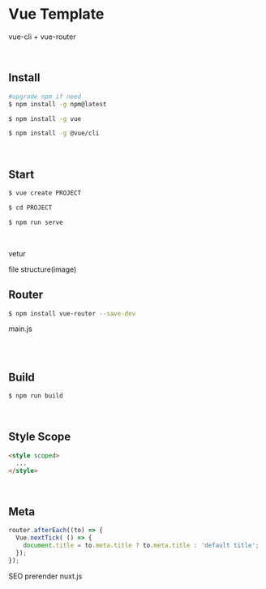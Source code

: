 # Vue Template

vue-cli + vue-router

<br />

## Install

```sh
#upgrade npm if need
$ npm install -g npm@latest

$ npm install -g vue

$ npm install -g @vue/cli
```

<br />

## Start

```sh
$ vue create PROJECT

$ cd PROJECT

$ npm run serve
```

<br />

vetur

file structure(image)

## Router

```sh
$ npm install vue-router --save-dev
```

main.js

```js

```

<br />

## Build

```sh
$ npm run build
```

<br />

## Style Scope
```html
<style scoped>
  ...
</style>
```

<br />

## Meta

```javascript
router.afterEach((to) => {
  Vue.nextTick( () => {
    document.title = to.meta.title ? to.meta.title : 'default title';
  });
});
```

SEO
prerender
nuxt.js
